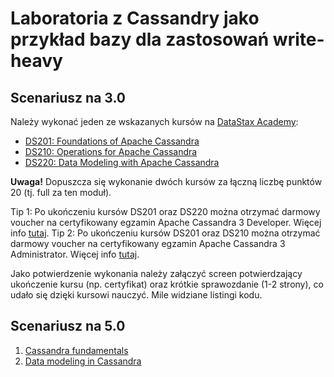 # Laboratoria z Cassandry jako przykład bazy dla zastosowań write-heavy

## Scenariusz na 3.0
Należy wykonać jeden ze wskazanych kursów na [DataStax Academy](https://datastax.academy/course/):
* [DS201: Foundations of Apache Cassandra](https://datastax.academy/course/view.php?id=6)
* [DS210: Operations for Apache Cassandra](https://datastax.academy/course/view.php?id=8)
* [DS220: Data Modeling with Apache Cassandra](https://datastax.academy/course/view.php?id=7)

**Uwaga!** Dopuszcza się wykonanie dwóch kursów za łączną liczbę punktów 20 (tj. full za ten moduł).

Tip 1: Po ukończeniu kursów DS201 oraz DS220 można otrzymać darmowy voucher na certyfikowany egzamin Apache Cassandra 3 Developer. Więcej info [tutaj](https://datastax.academy/).
Tip 2: Po ukończeniu kursów DS201 oraz DS210 można otrzymać darmowy voucher na certyfikowany egzamin Apache Cassandra 3 Administrator. Więcej info [tutaj](https://datastax.academy/).

Jako potwierdzenie wykonania należy załączyć screen potwierdzający ukończenie kursu (np. certyfikat) oraz krótkie sprawozdanie (1-2 strony), co udało się dzięki kursowi nauczyć. Mile widziane listingi kodu.

## Scenariusz na 5.0
1. [Cassandra fundamentals](/cassandra/1-fundamentals/README.md)
2. [Data modeling in Cassandra](/cassandra/2-data-modeling/README.md)
